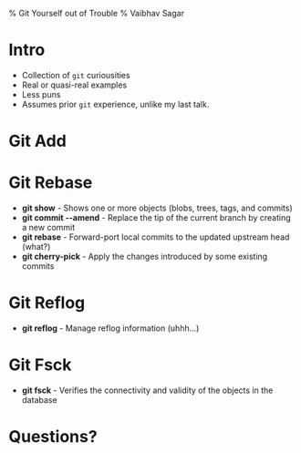 % Git Yourself out of Trouble
% Vaibhav Sagar

# Intro

- Collection of `git` curiousities
- Real or quasi-real examples
- Less puns
- Assumes prior `git` experience, unlike my last talk.

# Git Add
# Git Rebase

- **git show** - Shows one or more objects (blobs, trees, tags, and commits)
- **git commit --amend** - Replace the tip of the current branch by creating a new commit
- **git rebase** - Forward-port local commits to the updated upstream head (what?)
- **git cherry-pick** - Apply the changes introduced by some existing commits

# Git Reflog

- **git reflog** - Manage reflog information (uhhh...)

# Git Fsck

- **git fsck** - Verifies the connectivity and validity of the objects in the database

# Questions?
